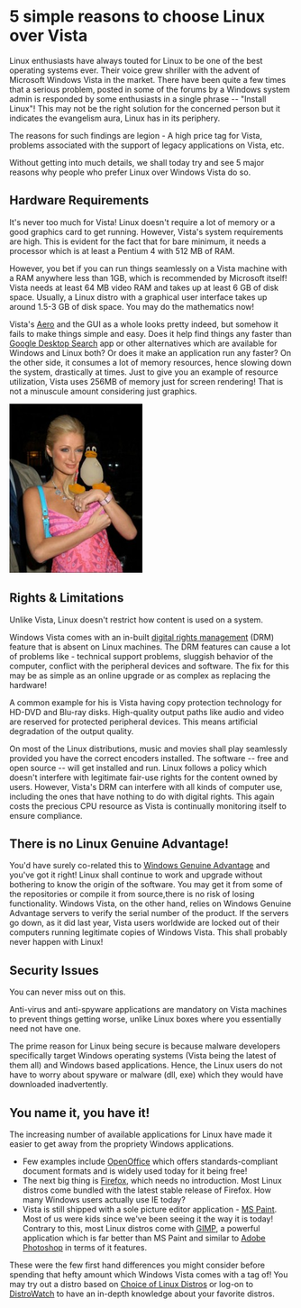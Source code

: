 # 5 simple reasons to choose Linux over Vista

Linux enthusiasts have always touted for Linux to be one of the best operating systems ever. Their voice grew shriller with the advent of Microsoft Windows Vista in the market. There have been quite a few times that a serious problem, posted in some of the forums by a Windows system admin is responded by some enthusiasts in a single phrase -- "Install Linux"! This may not be the right solution for the concerned person but it indicates the evangelism aura, Linux has in its periphery.

The reasons for such findings are legion - A high price tag for Vista, problems associated with the support of legacy applications on Vista, etc.

Without getting into much details, we shall today try and see 5 major reasons why people who prefer Linux over Windows Vista do so.

## Hardware Requirements

It's never too much for Vista! Linux doesn't require a lot of memory or a good graphics card to get running. However, Vista's system requirements are high. This is evident for the fact that for bare minimum, it needs a processor which is at least a Pentium 4 with 512 MB of RAM.

However, you bet if you can run things seamlessly on a Vista machine with a RAM anywhere less than 1GB, which is recommended by Microsoft itself! Vista needs at least 64 MB video RAM and takes up at least 6 GB of disk space. Usually, a Linux distro with a graphical user interface takes up around 1.5-3 GB of disk space. You may do the mathematics now!

Vista's <a href="http://www.microsoft.com/windows/products/windowsvista/features/experiences/aero.mspx">Aero</a> and the GUI as a whole looks pretty indeed, but somehow it fails to make things simple and easy. Does it help find things any faster than <a href="http://desktop.google.com/">Google Desktop Search</a> app or other alternatives which are available for Windows and Linux both? Or does it make an application run any faster? On the other side, it consumes a lot of memory resources, hence slowing down the system, drastically at times. Just to give you an example of resource utilization, Vista uses 256MB of memory just for screen rendering! That is not a minuscule amount considering just graphics.

<img class="small right" src="/static/2008/paris-hilton-tux.jpg" alt="Even Paris Hilton loves the Tux">

## Rights & Limitations

Unlike Vista, Linux doesn't restrict how content is used on a system.

Windows Vista comes with an in-built <a href="http://en.wikipedia.org/wiki/Digital_rights_management">digital rights management</a> (DRM) feature that is absent on Linux machines. The DRM features can cause a lot of problems like - technical support problems, sluggish behavior of the computer, conflict with the peripheral devices and software. The fix for this may be as simple as an online upgrade or as complex as replacing the hardware!

A common example for his is Vista having copy protection technology for HD-DVD and Blu-ray disks. High-quality output paths like audio and video are reserved for protected peripheral devices. This means artificial degradation of the output quality.

On most of the Linux distributions, music and movies shall play seamlessly provided you have the correct encoders installed. The software -- free and open source -- will get installed and run.
Linux follows a policy which doesn't interfere with legitimate fair-use rights for the content owned by users. However, Vista's DRM can interfere with all kinds of computer use, including the ones that have nothing to do with digital rights. This again costs the precious CPU resource as Vista is continually monitoring itself to ensure compliance.

## There is no Linux Genuine Advantage!

You'd have surely co-related this to <a href="http://en.wikipedia.org/wiki/Windows_Genuine_Advantage">Windows Genuine Advantage</a> and you've got it right! Linux shall continue to work and upgrade without bothering to know the origin of the software. You may get it from some of the repositories or compile it from source,there is no risk of losing functionality. Windows Vista, on the other hand, relies on Windows Genuine Advantage servers to verify the serial number of the product. If the servers go down, as it did last year, Vista users worldwide are locked out of their computers running legitimate copies of Windows Vista. This shall probably never happen with Linux!

## Security Issues

You can never miss out on this.

Anti-virus and anti-spyware applications are mandatory on Vista machines to prevent things getting worse, unlike Linux boxes where you essentially need not have one.

The prime reason for Linux being secure is because malware developers specifically target Windows operating systems (Vista being the latest of them all) and Windows based applications. Hence, the Linux users do not have to worry about spyware or malware (dll, exe) which they would have downloaded inadvertently.

## You name it, you have it! 

The increasing number of available applications for Linux have made it easier to get away from the propriety Windows applications.

* Few examples include <a href="http://www.openoffice.org/">OpenOffice</a> which offers standards-compliant document formats and is widely used today for it being free!
* The next big thing is <a href="http://www.getfirefox.com/">Firefox</a>, which needs no introduction. Most Linux distros come bundled with the latest stable release of Firefox. How many Windows users actually use IE today?
* Vista is still shipped with a sole picture editor application - <a href="http://en.wikipedia.org/wiki/Ms_Paint">MS Paint</a>. Most of us were kids since we've been seeing it the way it is today! Contrary to this, most Linux distros come with <a href="http://www.gimp.org/">GIMP</a>, a powerful application which is far better than MS Paint and similar to <a href="http://www.adobe.com/products/photoshop/">Adobe Photoshop</a> in terms of it features. 

These were the few first hand differences you might consider before spending that hefty amount which Windows Vista comes with a tag of! You may try out a distro based on <a href="/2008/choice-of-linux-distros/">Choice of Linux Distros</a> or log-on to <a href="http://www.distrowatch.com/">DistroWatch</a> to have an in-depth knowledge about your favorite distros.
